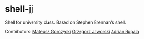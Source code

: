 # shell-jj
Shell for university class. 
Based on Stephen Brennan's shell.

Contributors:
[Mateusz Gorczycki](https://github.com/HiImTrixie)
[Grzegorz Jaworski](https://github.com/gostekk)
[Adrian Rupala](https://github.com/Adrixop95)
